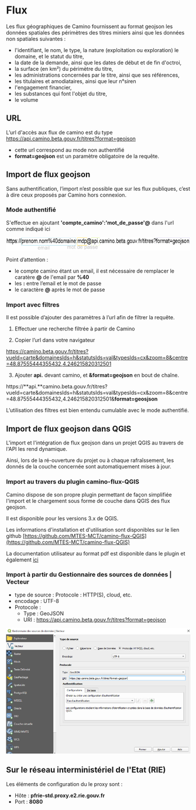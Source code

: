 # Flux

Les flux géographiques de Camino fournissent au format geojson les données spatiales des périmètres des titres miniers ainsi que les données non spatiales suivantes :
- l'identifiant, le nom, le type, la nature (exploitation ou exploration) le domaine, et le statut du titre,
- la date de la demande, ainsi que les dates de début et de fin d'octroi,
- la surface (en km²) du périmètre du titre,
- les administrations concernées par le titre, ainsi que ses références,
- les titulaires et amodiataires, ainsi que leur n°siren
- l'engagement financier,
- les substances qui font l'objet du titre,
- le volume

## URL

L’url d'accès aux flux de camino est du type https://api.camino.beta.gouv.fr/titres?format=geojson

- cette url correspond au mode non authentifié
- __format=geojson__ est un paramètre obligatoire de la requête.

## Import de flux geojson

Sans authentification, l’import n’est possible que sur les flux publiques, c’est à dire ceux proposés par Camino hors connexion.

### Mode authentifié

S'effectue en ajoutant __'compte_camino':'mot_de_passe'@__ dans l'url comme indiqué ici 

![qgis url api camino screenshot](flux_screenshot/qgis-url-api-camino-screenshot.png)

Point d’attention :
- le compte camino étant un email, il est nécessaire de remplacer le caratère __@__ de l'email par __%40__
- les __:__ entre l’email et le mot de passe
- le caractère __@__ après le mot de passe

### Import avec filtres
Il est possible d’ajouter des paramètres à l’url afin de filtrer la requête.
1. Effectuer une recherche filtrée à partir de Camino

2. Copier l’url dans votre navigateur

https://camino.beta.gouv.fr/titres?vueId=carte&domainesIds=h&statutsIds=val&typesIds=cx&zoom=8&centre=48.87555444355432,4.246215820312501

3. Ajouter __api.__ devant camino, et __&format=geojson__ en bout de chaîne.

https://**api.**camino.beta.gouv.fr/titres?vueId=carte&domainesIds=h&statutsIds=val&typesIds=cx&zoom=8&centre=48.87555444355432,4.246215820312501&__format=geosjson__

L’utilisation des filtres est bien entendu cumulable avec le mode authentifié.


## Import de flux geojson dans QGIS

L'import et l'intégration de flux geojson dans un projet QGIS au travers de l'API les rend dynamique.

Ainsi, lors de la ré-ouverture du projet ou à chaque rafraîssement, les donnés de la couche concernée sont automatiquement mises à jour. 


### Import au travers du plugin camino-flux-QGIS

Camino dispose de son propre plugin permettant de façon simplifiée l'import et le chargement sous forme de couche dans QGIS des flux geojson.

Il est disponible pour les versions 3.x de QGIS.

Les informations d'installation et d'utilisation sont disponibles sur le lien github [https://github.com/MTES-MCT/camino-flux-QGIS](https://github.com/MTES-MCT/camino-flux-QGIS)

La documentation utilisateur au format pdf est disponible dans le plugin et également [ici](https://github.com/MTES-MCT/camino-flux-QGIS/blob/master/doc/camino_doc.pdf)

### Import à partir du Gestionnaire des sources de données | Vecteur

- type de source : Protocole : HTTP(S), cloud, etc. 
- encodage : UTF-8
- Protocole :
  - Type : GeoJSON
  - URI : https://api.camino.beta.gouv.fr/titres?format=geojson

![qgis data sources manager screenshot](flux_screenshot/qgis-data-sources-manager-screenshot.png)

## Sur le réseau interministériel de l'Etat (__RIE__)

Les éléments de configuration du le proxy sont :

  * Hôte : __pfrie-std.proxy.e2.rie.gouv.fr__
  * Port : __8080__
